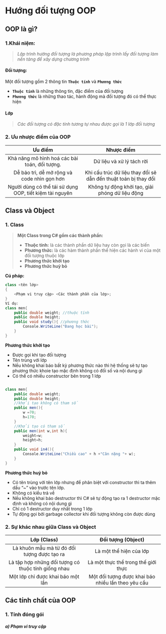# Hướng đối tượng OOP
## OOP là gì?

### 1.Khái niệm:
>*Lập trình hướng đối tượng là phương pháp lập trình lấy đối tượng làm nền tảng để xây dựng chương trình*

#### Đối tượng: 
Một đối tượng gồm 2 thông tin **`Thuộc tính`** và **`Phương thức`**
* **`Thuộc tính`** là những thông tin, đặc điểm của đối tượng
* **`Phương thức`** là những thao tác, hành động mà đối tượng đó có thể thực hiện

####  Lớp
> *Các đối tượng có đặc tính tương tự nhau được gọi là 1 lớp đối tượng*

### 2. Ưu nhược điểm của OOP

|Ưu điểm  |Nhược điểm|
|:--:|:--:|
| Khả năng mô hình hoá các bài toán, đối tượng. |Dữ liệu và xử lý tách rời | 
|Dễ bảo trì, dễ mở rộng và code nhìn gọn hơn |Khi cấu trúc dữ liệu thay đổi sẽ dẫn đến thuật toán bị thay đổi | 
| Người dùng có thể tái sử dụng OOP, tiết kiệm tài nguyên |Không tự động khởi tạo, giải phóng dữ liệu động | 

## Class và Object
### 1. Class
>**Một Class trong C# gồm các thành phần:**
> * **Thuộc tính:**  là các thành phần dữ liệu hay còn gọi là các biến
> * **Phương thức:** là các hàm thành phần thể hiện các hành vi của một đối tượng thuộc lớp
> * **Phương thức khởi tạo**
> * **Phương thức huỷ bỏ**

**Cú pháp:**
```cs
class <tên lớp>
{
    <Phạm vi truy cập> <Các thành phần của lớp>;
}
Ví dụ:
class men{
    public double weight; //thuộc tính
    public double height;
    public void study(){ //phương thức
        Console.WriteLine("Đang học bài");
    }
}
```
**Phương thức khởi tạo**
* Được gọi khi tạo đối tượng
* Tên trùng với lớp
*  Nếu không khai báo bất kỳ phương thức nào thì hệ thống sẽ tự tạo phương thức khoie tạo mặc định không có đối số và nội dung gì
*  Có thể có nhiều constructor bên trong 1 lớp
```cs

class men{
    public double weight; 
    public double height;
    //khởi tạo không có tham số
    public men(){
        w =70;
        h=170;
    }
    //Khởi tạo có tham số
    public men(int w,int h){
        weight=w;
        height=h;
    }
    public void in4(){ 
        Console.WriteLine("Chiều cao" + h +"Cân nặng "+ w);
    }
}
```
**Phương thức huỷ bỏ**
* Có tên trùng với tên lớp nhưng để phân biệt với constructor thì ta thêm dấu “~” vào trước tên lớp.
* Không có kiểu trả về
* Nếu không khai báo destructor thì C# sẽ tự động tạo ra 1 destructor mặc định và không có nội dung gì
* Chỉ có 1 destructor duy nhất trong 1 lớp
* Tự động gọi bởi garbage collector khi đối tượng không còn được dùng
### 2. Sự khác nhau giữa Class và Object
|Lớp (Class)  |	Đối tượng (Object)|
|:--:|:--:|
| Là khuôn mẫu mà từ đó đối tượng được tạo ra|Là một thể hiện của lớp | 
|Là tập hợp những đối tượng có thuộc tính giống nhau |Là một thực thể trong thế giới thực | 
| Một lớp chỉ được khai báo một lần|Một đối tượng được khai báo nhiều lần theo yêu cầu| 

## Các tính chất của OOP
### 1. Tính đóng gói
##### a) Phạm vi truy cập
